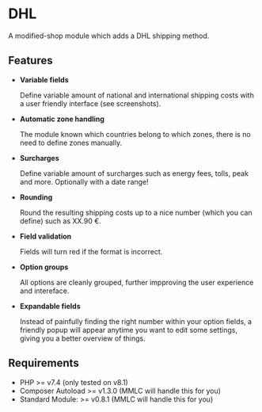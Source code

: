 # DHL

A modified-shop module which adds a DHL shipping method.

## Features

-   **Variable fields**

    Define variable amount of national and international shipping costs with a user friendly interface (see screenshots).

-   **Automatic zone handling**

    The module known which countries belong to which zones, there is no need to define zones manually.

-   **Surcharges**

    Define variable amount of surcharges such as energy fees, tolls, peak and more. Optionally with a date range!

-   **Rounding**

    Round the resulting shipping costs up to a nice number (which you can define) such as XX.90 €.

-   **Field validation**

    Fields will turn red if the format is incorrect.

-   **Option groups**

    All options are cleanly grouped, further impproving the user experience and intereface.

-   **Expandable fields**

    Instead of painfully finding the right number within your option fields, a friendly popup will appear anytime you want to edit some settings, giving you a better overview of things.

## Requirements

-   PHP >= v7.4 (only tested on v8.1)
-   Composer Autoload >= v1.3.0 (MMLC will handle this for you)
-   Standard Module: >= v0.8.1 (MMLC will handle this for you)
